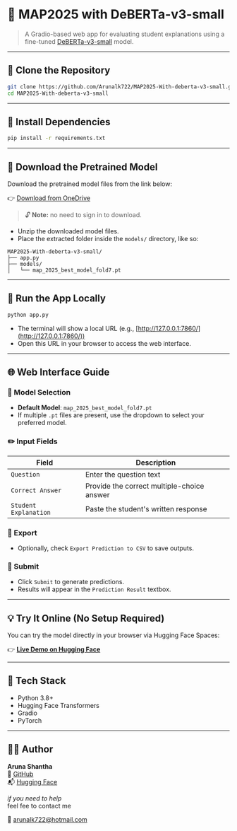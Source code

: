 # 🧐 MAP2025 with DeBERTa-v3-small

> A Gradio-based web app for evaluating student explanations using a fine-tuned [DeBERTa-v3-small](https://huggingface.co/microsoft/deberta-v3-small) model.

&#x20;&#x20;

---

## 📅 Clone the Repository

```bash
git clone https://github.com/Arunalk722/MAP2025-With-deberta-v3-small.git
cd MAP2025-With-deberta-v3-small
```

---

## 📆 Install Dependencies

```bash
pip install -r requirements.txt
```

---

## 🔄 Download the Pretrained Model

Download the pretrained model files from the link below:

👉 [Download from OneDrive](https://outlookuwicac-my.sharepoint.com/\:f:/g/personal/st20274122_outlook_cardiffmet_ac_uk/EiVVvp1G2gNMqaRg-U5za2wBPRKAO1fkNgYL_mq4bgTmWQ?e=wUd0pE)

> 🔓 **Note:** no need to sign in to download.

- Unzip the downloaded model files.
- Place the extracted folder inside the `models/` directory, like so:

```
MAP2025-With-deberta-v3-small/
├── app.py
├── models/
│   └── map_2025_best_model_fold7.pt
```

---

## 🚀 Run the App Locally

```bash
python app.py
```

- The terminal will show a local URL (e.g., [http://127.0.0.1:7860/](http://127.0.0.1:7860/))
- Open this URL in your browser to access the web interface.

---

## 🌐 Web Interface Guide

### 🔘 Model Selection

- **Default Model**: `map_2025_best_model_fold7.pt`
- If multiple `.pt` files are present, use the dropdown to select your preferred model.

### ✏️ Input Fields

| Field                 | Description                                |
| --------------------- | ------------------------------------------ |
| `Question`            | Enter the question text                    |
| `Correct Answer`      | Provide the correct multiple-choice answer |
| `Student Explanation` | Paste the student's written response       |

### 📁 Export

- Optionally, check `Export Prediction to CSV` to save outputs.

### 🧪 Submit

- Click `Submit` to generate predictions.
- Results will appear in the `Prediction Result` textbox.

---

## 💡 Try It Online (No Setup Required)

You can try the model directly in your browser via Hugging Face Spaces:

👉 [**Live Demo on Hugging Face**](https://huggingface.co/spaces/arunalk722/map2025)



---

## 🧰 Tech Stack

- Python 3.8+
- Hugging Face Transformers
- Gradio
- PyTorch

---

## 🧑‍💼 Author

**Aruna Shantha**\
📧 [GitHub](https://github.com/Arunalk722)\
📬 [Hugging Face](https://huggingface.co/arunalk722)

*if you need to help*\
feel fee to contact me

📩 arunalk722@hotmail.com


